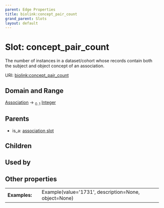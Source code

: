 ```yaml
---
parent: Edge Properties
title: biolink:concept_pair_count
grand_parent: Slots
layout: default
---
```


# Slot: concept_pair_count


The number of instances in a dataset/cohort whose records contain both the subject and object concept of an association.

URI: [biolink:concept_pair_count](https://w3id.org/biolink/concept_pair_count)

## Domain and Range

[Association](Association.md) ->  <sub>0..1</sub> [Integer](types/Integer.md)

## Parents

 *  is_a: [association slot](association_slot.md)

## Children


## Used by


## Other properties

|  |  |  |
| --- | --- | --- |
| **Examples:** | | Example(value='1731', description=None, object=None) |

